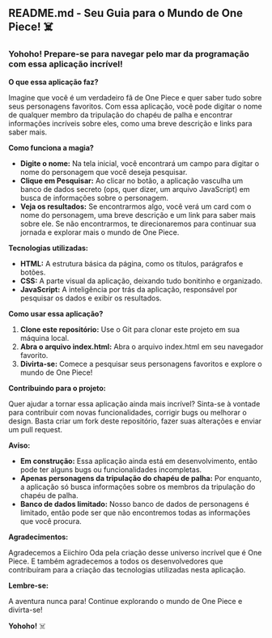 ## **README.md - Seu Guia para o Mundo de One Piece!** ‍☠️

### **Yohoho! Prepare-se para navegar pelo mar da programação com essa aplicação incrível!**

**O que essa aplicação faz?**

Imagine que você é um verdadeiro fã de One Piece e quer saber tudo sobre seus personagens favoritos. Com essa aplicação, você pode digitar o nome de qualquer membro da tripulação do chapéu de palha e encontrar informações incríveis sobre eles, como uma breve descrição e links para saber mais.

**Como funciona a magia?**

* **Digite o nome:** Na tela inicial, você encontrará um campo para digitar o nome do personagem que você deseja pesquisar.
* **Clique em Pesquisar:** Ao clicar no botão, a aplicação vasculha um banco de dados secreto (ops, quer dizer, um arquivo JavaScript) em busca de informações sobre o personagem.
* **Veja os resultados:** Se encontrarmos algo, você verá um card com o nome do personagem, uma breve descrição e um link para saber mais sobre ele. Se não encontrarmos, te direcionaremos para continuar sua jornada e explorar mais o mundo de One Piece.

**Tecnologias utilizadas:**

* **HTML:** A estrutura básica da página, como os títulos, parágrafos e botões.
* **CSS:** A parte visual da aplicação, deixando tudo bonitinho e organizado.
* **JavaScript:** A inteligência por trás da aplicação, responsável por pesquisar os dados e exibir os resultados.

**Como usar essa aplicação?**

1. **Clone este repositório:** Use o Git para clonar este projeto em sua máquina local.
2. **Abra o arquivo index.html:** Abra o arquivo index.html em seu navegador favorito.
3. **Divirta-se:** Comece a pesquisar seus personagens favoritos e explore o mundo de One Piece!

**Contribuindo para o projeto:**

Quer ajudar a tornar essa aplicação ainda mais incrível? Sinta-se à vontade para contribuir com novas funcionalidades, corrigir bugs ou melhorar o design. Basta criar um fork deste repositório, fazer suas alterações e enviar um pull request.

**Aviso:**

* **Em construção:** Essa aplicação ainda está em desenvolvimento, então pode ter alguns bugs ou funcionalidades incompletas.
* **Apenas personagens da tripulação do chapéu de palha:** Por enquanto, a aplicação só busca informações sobre os membros da tripulação do chapéu de palha. 
* **Banco de dados limitado:** Nosso banco de dados de personagens é limitado, então pode ser que não encontremos todas as informações que você procura.

**Agradecimentos:**

Agradecemos a Eiichiro Oda pela criação desse universo incrível que é One Piece. E também agradecemos a todos os desenvolvedores que contribuíram para a criação das tecnologias utilizadas nesta aplicação.

**Lembre-se:**

A aventura nunca para! Continue explorando o mundo de One Piece e divirta-se!

**Yohoho!** ‍☠️
